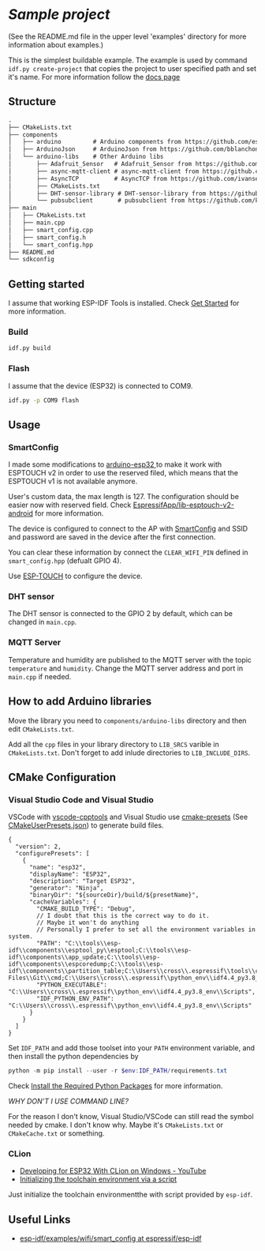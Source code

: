 # _Sample project_

(See the README.md file in the upper level 'examples' directory for more information about examples.)

This is the simplest buildable example. The example is used by command `idf.py create-project`
that copies the project to user specified path and set it's name. For more information follow the [docs page](https://docs.espressif.com/projects/esp-idf/en/latest/api-guides/build-system.html#start-a-new-project)

## Structure

```txt
.
├── CMakeLists.txt
├── components
│   ├── arduino         # Arduino components from https://github.com/espressif/arduino-esp32
│   ├── ArduinoJson     # ArduinoJson from https://github.com/bblanchon/ArduinoJson
│   └── arduino-libs    # Other Arduino libs
│       ├── Adafruit_Sensor   # Adafruit_Sensor from https://github.com/adafruit/Adafruit_Sensor
│       ├── async-mqtt-client # async-mqtt-client from https://github.com/ivanseidel/async-mqtt-client  (which is not used anymore)
│       ├── AsyncTCP          # AsyncTCP from https://github.com/ivanseidel/AsyncTCP                    (which is not used anymore)
│       ├── CMakeLists.txt
│       ├── DHT-sensor-library # DHT-sensor-library from https://github.com/adafruit/DHT-sensor-library
│       └── pubsubclient       # pubsubclient from https://github.com/knolleary/pubsubclient
├── main
│   ├── CMakeLists.txt
│   ├── main.cpp
│   ├── smart_config.cpp
│   ├── smart_config.h
│   └── smart_config.hpp
├── README.md
└── sdkconfig
```

## Getting started

I assume that working ESP-IDF Tools is installed. Check [Get Started](https://docs.espressif.com/projects/esp-idf/en/latest/esp32/get-started/) for more information.

### Build

```bash
idf.py build
```

### Flash

I assume that the device (ESP32) is connected to COM9.

```bash
idf.py -p COM9 flash
```

## Usage

### SmartConfig

I made some modifications to [arduino-esp32
](https://github.com/crosstyan/arduino-esp32/commit/cd44f4a5773da007b0b8997f11f5c2e1772a2202) to make it work with ESPTOUCH v2 in
order to use the reserved filed, which means that the ESPTOUCH v1 is not available anymore.

User's custom data, the max length is 127. The configuration should be easier now with reserved field. Check [EspressifApp/lib-esptouch-v2-android](https://github.com/EspressifApp/lib-esptouch-v2-android/tree/main/esptouch-v2) for more information.

The device is configured to connect to the AP with [SmartConfig](https://docs.espressif.com/projects/esp-idf/en/latest/esp32/api-reference/network/esp_smartconfig.html)
and SSID and password are saved in the device after the first connection.

You can clear these information by connect the `CLEAR_WIFI_PIN` defined in `smart_config.hpp` (defualt GPIO 4).

Use [ESP-TOUCH](https://www.espressif.com/en/products/software/esp-touch/resources) to configure the device.

### DHT sensor

The DHT sensor is connected to the GPIO 2 by default, which can be changed in `main.cpp`.

### MQTT Server

Temperature and humidity are published to the MQTT server with the topic `temperature` and `humidity`. Change the MQTT server address and port in `main.cpp` if needed.

## How to add Arduino libraries

Move the library you need to `components/arduino-libs` directory and then
edit `CMakeLists.txt`.

Add all the `cpp` files in your library directory to `LIB_SRCS` varible in `CMakeLists.txt`. Don't forget to add inlude directories to `LIB_INCLUDE_DIRS`.

## CMake Configuration

### Visual Studio Code and Visual Studio

VSCode with [vscode-cpptools](https://github.com/microsoft/vscode-cpptools) and
Visual Studio use [cmake-presets](https://cmake.org/cmake/help/latest/manual/cmake-presets.7.html)
(See [CMakeUserPresets.json](https://docs.microsoft.com/en-us/cpp/build/cmake-presets-json-reference?view=msvc-170)) to generate build files.

```jsonc
{
  "version": 2,
  "configurePresets": [
    {
      "name": "esp32",
      "displayName": "ESP32",
      "description": "Target ESP32",
      "generator": "Ninja",
      "binaryDir": "${sourceDir}/build/${presetName}",
      "cacheVariables": {
        "CMAKE_BUILD_TYPE": "Debug",
        // I doubt that this is the correct way to do it.
        // Maybe it won't do anything
        // Personally I prefer to set all the environment variables in system.
        "PATH": "C:\\tools\\esp-idf\\components\\esptool_py\\esptool;C:\\tools\\esp-idf\\components\\app_update;C:\\tools\\esp-idf\\components\\espcoredump;C:\\tools\\esp-idf\\components\\partition_table;C:\\Users\\cross\\.espressif\\tools\\cmake\\3.20.3\\bin;C:\\Program Files\\Git\\cmd;C:\\Users\\cross\\.espressif\\python_env\\idf4.4_py3.8_env\\Scripts;C:\\Users\\cross\\.espressif;",
        "PYTHON_EXECUTABLE": "C:\\Users\\cross\\.espressif\\python_env\\idf4.4_py3.8_env\\Scripts",
        "IDF_PYTHON_ENV_PATH": "C:\\Users\\cross\\.espressif\\python_env\\idf4.4_py3.8_env\\Scripts"
      }
    }
  ]
}
```

Set `IDF_PATH` and add those toolset into your `PATH` environment variable, and then install the python dependencies by

```powershell
python -m pip install --user -r $env:IDF_PATH/requirements.txt
```

Check [Install the Required Python Packages](https://docs.espressif.com/projects/esp-idf/en/release-v3.3/get-started-cmake/index.html#step-4-install-the-required-python-packages) for more information.

*WHY DON'T I USE COMMAND LINE?*

For the reason I don't know, Visual Studio/VSCode can still read the symbol needed by cmake. I don't know why. Maybe it's `CMakeLists.txt` or `CMakeCache.txt` or something.

### CLion

- [Developing for ESP32 With CLion on Windows - YouTube](https://www.youtube.com/watch?v=M6fa7tzZdLw&t=399s)
- [Initializing the toolchain environment via a script](https://www.jetbrains.com/help/clion/how-to-create-toolchain-in-clion.html#env-scripts)

Just initialize the toolchain environmentthe with script provided by `esp-idf`.

## Useful Links

- [esp-idf/examples/wifi/smart_config at espressif/esp-idf](https://github.com/espressif/esp-idf/tree/1cb31e50943bb757966ca91ed7f4852692a5b0ed/examples/wifi/smart_config)